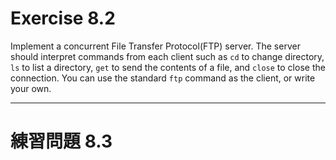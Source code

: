 # Exercise 8.2
Implement a concurrent File Transfer Protocol(FTP) server. The server should interpret commands from each client such as `cd` to change directory, `ls` to list a directory, `get` to send the contents of a file, and `close` to close the connection. You can use the standard `ftp` command as the client, or write your own.

---
# 練習問題 8.3
